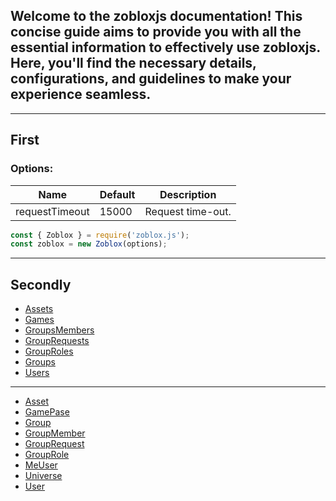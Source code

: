 ## Welcome to the zobloxjs documentation! This concise guide aims to provide you with all the essential information to effectively use zobloxjs. Here, you'll find the necessary details, configurations, and guidelines to make your experience seamless.

---

## First

### Options:

| Name           | Default | Description       |
| -------------- | ------- | ----------------- |
| requestTimeout | 15000   | Request time-out. |

```js
const { Zoblox } = require('zoblox.js');
const zoblox = new Zoblox(options);
```

---

## Secondly

- [Assets](https://github.com/zobloxjs/zoblox.js/blob/glitch/docs/documents/managers/Assets.md)
- [Games]()
- [GroupsMembers]()
- [GroupRequests]()
- [GroupRoles]()
- [Groups](https://github.com/zobloxjs/zoblox.js/blob/glitch/docs/documents/managers/Groups.md)
- [Users]()

---

- [Asset](https://github.com/zobloxjs/zoblox.js/blob/glitch/docs/documents/structures/Asset.md)
- [GamePase]()
- [Group](https://github.com/zobloxjs/zoblox.js/blob/glitch/docs/documents/structures/Group.md)
- [GroupMember]()
- [GroupRequest]()
- [GroupRole]()
- [MeUser]()
- [Universe]()
- [User]()

